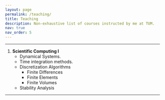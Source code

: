 ```yaml
---
layout: page
permalink: /teaching/
title: Teaching
description: Non-exhaustive list of courses instructed by me at TUM.
nav: true
nav_order: 5
---
```


---
1. **Scientific Computing I**
    - Dynamical Systems.
    - Time integration methods.
    - Discretization Algorithms
        - Finite Differences
        - Finite Elements
        - Finite Volumes
    - Stability Analysis

---